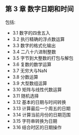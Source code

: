 ## 第 3 章 数字日期和时间

包括:

* 3.1 数字的四舍五入
* 3.2 执行精确的浮点数运算
* 3.3 数字的格式化输出
* 3.4 二八十六进制整数
* 3.5 字节到大整数的打包与解包
* 3.6 复数的数学运算
* 3.7 无穷大与NaN
* 3.8 分数运算
* 3.9 大型数组运算
* 3.10 矩阵与线性代数运算
* 3.11 随机选择
* 3.12 基本的日期与时间转换
* 3.13 计算最后一个周五的日期
* 3.14 计算当前月份的日期范围
* 3.15 字符串转换为日期
* 3.16 结合时区的日期操作